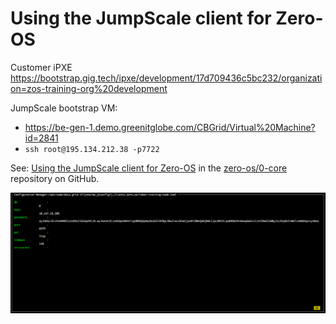 # Using the JumpScale client for Zero-OS

Customer iPXE
https://bootstrap.gig.tech/ipxe/development/17d709436c5bc232/organization=zos-training-org%20development

JumpScale bootstrap VM:
- https://be-gen-1.demo.greenitglobe.com/CBGrid/Virtual%20Machine?id=2841
- `ssh root@195.134.212.38 -p7722`

See: [Using the JumpScale client for Zero-OS](https://github.com/zero-os/0-core/tree/master/docs/gettingstarted/jumpscale_client/README.md) in the [zero-os/0-core](https://github.com/zero-os/0-core) repository on GitHub.

![](images/robot-training-node.toml.png)

